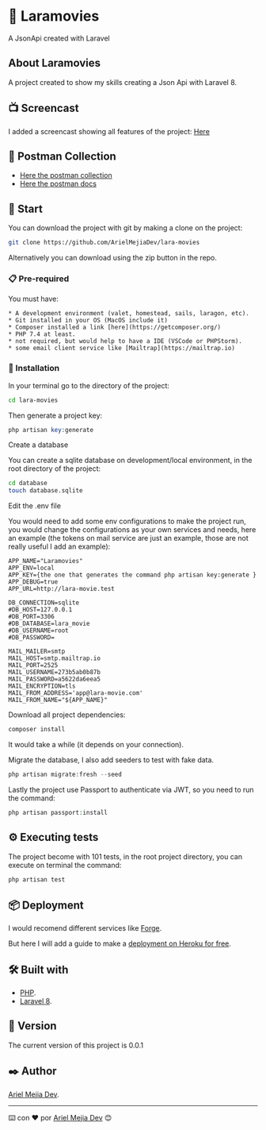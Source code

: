 # 🍿 Laramovies
A JsonApi created with Laravel

## About Laramovies

A project created to show my skills creating a Json Api with Laravel 8.

## 📺 Screencast

I added a screencast showing all features of the project: <a href="https://www.loom.com/share/5904eecdd4d6418f9f88bb922caa60a8" target="_blank">Here</a>

## 📓 Postman Collection

* <a href="https://www.getpostman.com/collections/18c013b8f5e24e01f8f4" target="_blank">Here the postman collection</a>
* <a href="https://documenter.getpostman.com/preview/10679261-64b56ac4-f32f-4040-8c1c-ab8da3d3c135?environment=&versionTag=latest&apiName=CURRENT&version=latest&documentationLayout=classic-double-column&right-sidebar=303030&top-bar=FFFFFF&highlight=EF5B25" target="_blank">Here the postman docs</a>

## 🚀 Start

You can download the project with git by making a clone on the project:

```bash
git clone https://github.com/ArielMejiaDev/lara-movies
```

Alternatively you can download using the zip button in the repo.

### 📋 Pre-required

You must have:

    * A development environment (valet, homestead, sails, laragon, etc).
    * Git installed in your OS (MacOS include it)
    * Composer installed a link [here](https://getcomposer.org/)
    * PHP 7.4 at least.
    * not required, but would help to have a IDE (VSCode or PHPStorm).
    * some email client service like [Mailtrap](https://mailtrap.io)
    
### 🔧 Installation 

In your terminal go to the directory of the project:

```bash
cd lara-movies
```

Then generate a project key:

```php
php artisan key:generate
```

Create a database

You can create a sqlite database on development/local environment, in the root directory of the project:

```bash
cd database
touch database.sqlite
```

Edit the .env file

You would need to add some env configurations to make the project run, you would change the configurations as your own services and needs, here an example (the tokens on mail service are just an example, those are not really useful I add an example):

```env
APP_NAME="Laramovies"
APP_ENV=local
APP_KEY={the one that generates the command php artisan key:generate }
APP_DEBUG=true
APP_URL=http://lara-movie.test

DB_CONNECTION=sqlite
#DB_HOST=127.0.0.1
#DB_PORT=3306
#DB_DATABASE=lara_movie
#DB_USERNAME=root
#DB_PASSWORD=

MAIL_MAILER=smtp
MAIL_HOST=smtp.mailtrap.io
MAIL_PORT=2525
MAIL_USERNAME=273b5ab0b87b
MAIL_PASSWORD=a5622da6eea5
MAIL_ENCRYPTION=tls
MAIL_FROM_ADDRESS='app@lara-movie.com'
MAIL_FROM_NAME="${APP_NAME}"
```

Download all project dependencies:

```php
composer install
```

It would take a while (it depends on your connection).

Migrate the database, I also add seeders to test with fake data.

```php
php artisan migrate:fresh --seed
```

Lastly the project use Passport to authenticate via JWT, so you need to run the command:

```php
php artisan passport:install
```

## ⚙️ Executing tests 

The project become with 101 tests, in the root project directory, you can execute on terminal the command:

```php
php artisan test
```

## 📦 Deployment 

I would recomend different services like [Forge](https://forge.laravel.com).

But here I will add a guide to make a [deployment on Heroku for free](https://devcenter.heroku.com/articles/getting-started-with-laravel).

## 🛠️ Built with 

* [PHP](https://www.php.net/).
* [Laravel 8](https://laravel.com).


## 📌 Version 

The current version of this project is 0.0.1

## ✒️ Author 

[Ariel Mejia Dev](https://github.com/ArielMejiaDev).

---
⌨️ con ❤️ por [Ariel Mejia Dev](https://github.com/ArielMejiaDev) 😊
